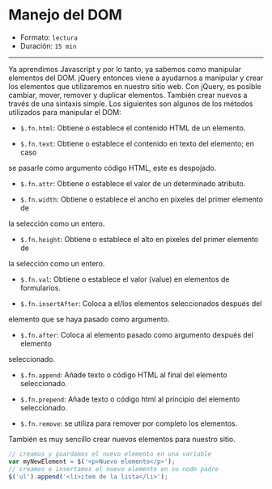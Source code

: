 # Manejo del DOM

* Formato: `lectura`
* Duración: `15 min`

***

Ya aprendimos Javascript y por lo tanto, ya sabemos como manipular elementos
del DOM. jQuery entonces viene a ayudarnos a manipular y crear los elementos
que utilizaremos en nuestro sitio web.
Con jQuery, es posible cambiar, mover, remover y duplicar elementos. También
crear nuevos a través de una sintaxis simple.
Los siguientes son algunos de los métodos utilizados para manipular el DOM:

* `$.fn.html`: Obtiene o establece el contenido HTML de un elemento.

* `$.fn.text`: Obtiene o establece el contenido en texto del elemento; en caso

se pasarle como argumento código HTML, este es despojado.

* `$.fn.attr`: Obtiene o establece el valor de un determinado atributo.

* `$.fn.width`: Obtiene o establece el ancho en pixeles del primer elemento de

la selección como un entero.

* `$.fn.height`: Obtiene o establece el alto en pixeles del primer elemento de

la selección como un entero.

* `$.fn.val`: Obtiene o establece el valor (value) en elementos de formularios.

* `$.fn.insertAfter`: Coloca a el/los elementos seleccionados después del

elemento que se haya pasado como argumento.

* `$.fn.after`: Coloca al elemento pasado como argumento después del elemento

seleccionado.

* `$.fn.append`: Añade texto o código HTML al final del elemento seleccionado.

* `$.fn.prepend`: Añade texto o código html al principio del elemento seleccionado.

* `$.fn.remove`: se utiliza para remover por completo los elementos.

También es muy sencillo crear nuevos elementos para nuestro sitio.

```js
// creamos y guardamos el nuevo elemento en una variable
var myNewElement = $('<p>Nuevo elemento</p>');
// creamos e insertamos el nuevo elemento en su nodo padre
$('ul').append('<li>item de la lista</li>');
```
